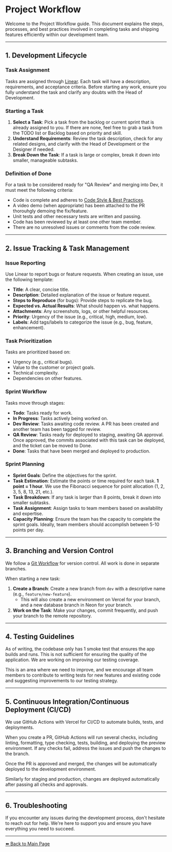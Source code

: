 # Project Workflow

Welcome to the Project Workflow guide. This document explains the steps, processes, and best practices involved in completing tasks and shipping features efficiently within our development team.

---

## 1. Development Lifecycle

### Task Assignment

Tasks are assigned through [Linear](https://linear.app/cleavr-app/team/CLV/cycle/active). Each task will have a description, requirements, and acceptance criteria. Before starting any work, ensure you fully understand the task and clarify any doubts with the Head of Development.

### Starting a Task

1. **Select a Task**: Pick a task from the backlog or current sprint that is already assigned to you. If there are none, feel free to grab a task from the TODO list or Backlog based on priority and skill.
2. **Understand Requirements**: Review the task description, check for any related designs, and clarify with the Head of Development or the Designer if needed.
3. **Break Down the Task**: If a task is large or complex, break it down into smaller, manageable subtasks.

### Definition of Done

For a task to be considered ready for "QA Review" and merging into Dev, it must meet the following criteria:

- Code is complete and adheres to [Code Style & Best Practices](5.%20Code%20Style%20&%20Best%20Practices.md).
- A video demo (when appropriate) has been attached to the PR thorouhgly demoing the fix/feature.
- Unit tests and other necessary tests are written and passing.
- Code has been reviewed by at least one other team member.
- There are no unresolved issues or comments from the code review.

---

## 2. Issue Tracking & Task Management

### Issue Reporting

Use Linear to report bugs or feature requests. When creating an issue, use the following template:

- **Title**: A clear, concise title.
- **Description**: Detailed explanation of the issue or feature request.
- **Steps to Reproduce** (for bugs): Provide steps to replicate the bug.
- **Expected vs. Actual Results**: What should happen vs. what happens.
- **Attachments**: Any screenshots, logs, or other helpful resources.
- **Priority**: Urgency of the issue (e.g., critical, high, medium, low).
- **Labels**: Add tags/labels to categorize the issue (e.g., bug, feature, enhancement).

### Task Prioritization

Tasks are prioritized based on:

- Urgency (e.g., critical bugs).
- Value to the customer or project goals.
- Technical complexity.
- Dependencies on other features.

### Sprint Workflow

Tasks move through stages:

- **Todo**: Tasks ready for work.
- **In Progress**: Tasks actively being worked on.
- **Dev Review**: Tasks awaiting code review. A PR has been created and another team has been tagged for review.
- **QA Review**: Tasks ready for deployed to staging, awaiting QA approval. Once approved, the commits associated with this task can be deployed, and the ticket can be moved to Done.
- **Done**: Tasks that have been merged and deployed to production.

### Sprint Planning

- **Sprint Goals**: Define the objectives for the sprint.
- **Task Estimation**: Estimate the points or time required for each task. **1 point = 1 hour**. We use the Fibonacci sequence for point allocation (1, 2, 3, 5, 8, 13, 21, etc.).
- **Task Breakdown**: If any task is larger than 8 points, break it down into smaller subtasks.
- **Task Assignment**: Assign tasks to team members based on availability and expertise.
- **Capacity Planning**: Ensure the team has the capacity to complete the sprint goals. Ideally, team members should accomplish between 5-10 points per day.

---

## 3. Branching and Version Control

We follow a [Git Workflow](4.%20Version%20Control%20with%20Git.md) for version control. All work is done in separate branches.

When starting a new task:

1. **Create a Branch**: Create a new branch from `dev` with a descriptive name (e.g., `feature/new-feature`).
    - This will also create a new environment on Vercel for your branch, and a new database branch in Neon for your branch.
2. **Work on the Task**: Make your changes, commit frequently, and push your branch to the remote repository.

---

## 4. Testing Guidelines

As of writing, the codebase only has 1 smoke test that ensures the app builds and runs. This is not sufficient for ensuring the quality of the application. We are working on improving our testing coverage.

This is an area where we need to improve, and we encourage all team members to contribute to writing tests for new features and existing code and suggesting improvements to our testing strategy.

---

## 5. Continuous Integration/Continuous Deployment (CI/CD)

We use GitHub Actions with Vercel for CI/CD to automate builds, tests, and deployments.

When you create a PR, GitHub Actions will run several checks, including linting, formatting, type checking, tests, building, and deploying the preview environment. If any checks fail, address the issues and push the changes to the branch.

Once the PR is approved and merged, the changes will be automatically deployed to the development environment.

Similarly for staging and production, changes are deployed automatically after passing all checks and approvals.

---

## 6. Troubleshooting

If you encounter any issues during the development process, don't hesitate to reach out for help. We're here to support you and ensure you have everything you need to succeed.

---

[⬅️ Back to Main Page](../New%20Developer%20Orientation%20and%20Resources.md)
